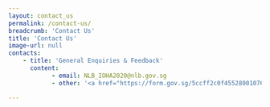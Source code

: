 ```yaml
---
layout: contact_us
permalink: /contact-us/
breadcrumb: 'Contact Us'
title: 'Contact Us'
image-url: null
contacts:
    - title: 'General Enquiries & Feedback'
      content:
            - email: NLB_IOHA2020@nlb.gov.sg
            - other: '<a href="https://form.gov.sg/5ccff2c0f4552800107651c2"> Submit a Feedback </a>'

---
```


